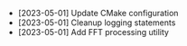 - [2023-05-01] Update CMake configuration
- [2023-05-01] Cleanup logging statements
- [2023-05-01] Add FFT processing utility
